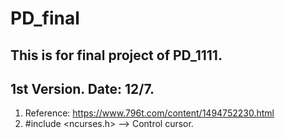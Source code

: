 # PD_final
This is for final project of PD_1111.
--
1st Version. Date: 12/7.
-
1. Reference: https://www.796t.com/content/1494752230.html
2. #include <ncurses.h>  --> Control cursor.
